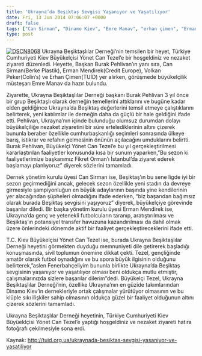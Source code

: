 ```yaml
---
title: 'Ukrayna’da Beşiktaş Sevgisi Yaşanıyor ve Yaşatılıyor'
date: Fri, 13 Jun 2014 07:06:07 +0000
draft: false
tags: ["Can Sirman", "Dinamo Kiev", "Emre Manav", "erhan çimen", "Erman Mendirek", "Ukrayna Beşiktaşlılar Derneği", "Ukrayna Beşiktaşlılar Derneği", "Volkan Peker", "Yönet Can Tezel"]
type: post
---
```


[![DSCN8068](http://burakpehlivan.org/wp-content/uploads/2014/06/DSCN8068.jpg)](http://burakpehlivan.org/wp-content/uploads/2014/06/DSCN8068.jpg)
Ukrayna Beşiktaşlılar Derneği’nin temsilen bir heyet, Türkiye Cumhuriyeti Kiev Büyükelçisi Yönet Сan Tezel’e bir hoşgeldiniz ve nezaket ziyareti düzenledi. Heyette, Başkan Burak Pehlivan’ın yanı sıra, Can Sirman(Berke Plastik), Erman Mendirek(Credit Europe), Volkan Peker(Colin’s) ve Erhan Çimen(TUİD) yer alırken, görüşmede büyükelçilik müsteşarı Emre Manav da hazır bulundu. 


Ziyarette, Ukrayna Beşiktaşlılar Derneği başkanı Burak Pehlivan 3 yıl önce bir grup Beşiktaşlı olarak derneğin temellerini attıklarını ve bugüne kadar elden geldiğince Ukrayna’da Beşiktaş değerlerini temsil etmeye çalıştıklarını belirterek, yeni katılımlar ile derneğin daha da güçlü bir hale geldiğini ifade etti. Pehlivan, Ukrayna’nın içinde bulunduğu olumsuz durumdan dolayı büyükelçiliğe nezaket ziyaretini bir süre ertelediklerinin altını çizerek bununla beraber özellikle cumhurbaşkanlığı seçimleri sonrasında ülkeye barış, istikrar ve refahın gelmesinin önünün açılacağını umduklarını belirtti. Burak Pehlivan, Büyükelçi Yönet Can Tezel’e bu yıl gerçekleştirilmesi kararlaştırılan faaliyetler konusunda kısa bir sunum yaparken,”Bu sezon ki faaliyetlerimize başkanımız Fikret Orman’ı İstanbul’da ziyaret ederek başlamayı planlıyoruz” diyerek sözlerini tamamladı. 

Dernek yönetim kurulu üyesi Can Sirman ise, Beşiktaş’ın bu sene ligde iyi bir sezon geçirmediğini ancak, gelecek sezon özellikle yeni stadın da devreye girmesiyle şampiyonluğun en büyük adaylarının başında yine kendilerinin yer alacağından şüpheleri olmadığını ifade ederken, “biz başarıdan bağımsız olarak burada Beşiktaş sevgisini yaşıyoruz” diyerek, büyükelçiye görevinde başarılar diledi. Bir başka yönetim kurulu üyesi Erman Mendirek ise, Ukrayna’da genç ve yetenekli futbolcuların taranıp, aratıştırılması ve Beşiktaş’ın potansiyel transfer havuzuna kazandırılması da dahil olmak üzere önlerindeki dönemde aktif bir faaliyet gerçekleştireceklerini ifade etti. 

T.C. Kiev Büyükelçisi Yönet Can Tezel ise, burada Ukrayna Beşiktaşlılar Derneği heyetini görmekten duyduğu memnuniyeti dile getirerek başladığı konuşmasında, sivil toplumun önemine dikkat çekti. Tezel, gençliğinde amatör olarak futbol oynadığını ve bu spora büyük ilgisinin olduğunu belirterek,”aslen Fenerbahçeliyim bununla birlikte Ukrayna’da Beşiktaş sevgisinin yaşanıyor ve yaşatılıyor olması beni oldukça mutlu etmiştir, çalışmalarınızda sizlere başarılar dilerim”dedi. Büyükelçi Tezel, Ukrayna Beşiktaşlılar Derneği’nin, özellike Ukrayna’nın en güzide takımlarından Dinamo Kiev’in dernekleriyle ortak çalışmalar yürütüyor olmasının ve bu klüple sıkı ilişkiler sahip olmasının oldukça güzel bir faaliyet olduğunun altını çizerek sözlerini tamamladı. 

Ukrayna Beşiktaşlılar Derneği heyetinin, Türkiye Cumhuriyeti Kiev Büyüeklçisi Yönet Can Tezel’e yaptığı hoşgeldiniz ve nezaket ziyareti hatıra fotoğrafı çekilmesiyle sona erdi. 

Kaynak: http://tuid.org.ua/ukraynada-besiktas-sevgisi-yasaniyor-ve-yasatiliyor